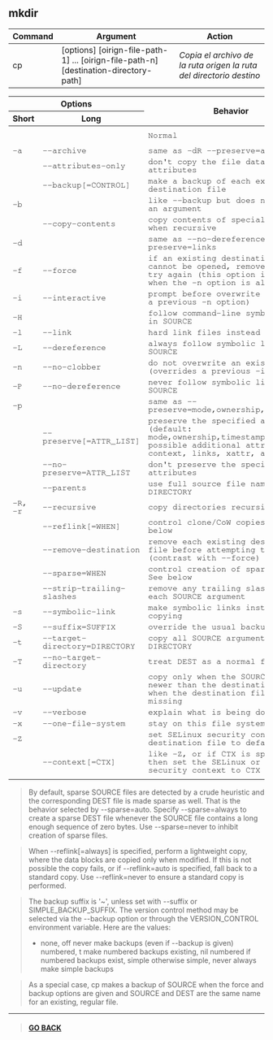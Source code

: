 
## **mkdir**

|Command|Argument|Action|
|---|---|---|
|cp| [options] [oirign-file-path-1] ... [oirign-file-path-n] [destination-directory-path]| *Copia el archivo de la ruta origen la ruta del directorio destino* |

<table>
    <thead>
        <tr>
            <th colspan="2">Options</th>
            <th rowspan="2">Behavior</th>
            <th rowspan="2">Example</th>
        </tr>
        <tr>
            <th>Short</th>
            <th>Long</th>
        </tr>
    </thead>
    <tbody style="font-family: FreeMono, monospace;">
        <tr>
            <td></td>
            <td></td>
            <td>Normal</td>
            <td>cp /temp/direct1/file1 /temp/direct2/direct3/</td>
        </tr>
        <tr>
            <td>-a</td>
            <td>--archive</td>
            <td>same as -dR --preserve=all</td>
            <td></td>
        </tr>
        <tr>
            <td></td>
            <td>--attributes-only</td>
            <td>don't copy the file data, just the attributes</td>
            <td></td>
        </tr>
        <tr>
            <td></td>
            <td>--backup[=CONTROL]</td>
            <td>make a backup of each existing destination file</td>
            <td></td>
        </tr>
        <tr>
            <td>-b</td>
            <td></td>
            <td>like --backup but does not accept an argument</td>
            <td></td>
        </tr>
        <tr>
            <td></td>
            <td>--copy-contents</td>
            <td>copy contents of special files when recursive</td>
            <td></td>
        </tr>
        <tr>
            <td>-d</td>
            <td></td>
            <td>same as --no-dereference --preserve=links</td>
            <td></td>
        </tr>
        <tr>
            <td>-f</td>
            <td>--force</td>
            <td>if an existing destination file cannot be
                                 opened, remove it and try again (this option
                                 is ignored when the -n option is also used)</td>
            <td></td>
        </tr>
        <tr>
            <td>-i</td>
            <td>--interactive</td>
            <td>prompt before overwrite (overrides a previous -n
                                  option)</td>
            <td></td>
        </tr>
        <tr>
            <td>-H</td>
            <td></td>
            <td>follow command-line symbolic links in SOURCE</td>
            <td></td>
        </tr>
        <tr>
            <td>-l</td>
            <td>--link</td>
            <td>hard link files instead of copying</td>
            <td></td>
        </tr>
        <tr>
            <td>-L</td>
            <td>--dereference</td>
            <td>always follow symbolic links in SOURCE</td>
            <td></td>
        </tr>
        <tr>
            <td>-n</td>
            <td>--no-clobber</td>
            <td>do not overwrite an existing file (overrides
                                 a previous -i option)</td>
            <td></td>
        </tr>
        <tr>
            <td>-P</td>
            <td>--no-dereference</td>
            <td>never follow symbolic links in SOURCE</td>
            <td></td>
        </tr>
        <tr>
            <td>-p</td>
            <td></td>
            <td>same as --preserve=mode,ownership,timestamps</td>
            <td></td>
        </tr>
        <tr>
            <td></td>
            <td>--preserve[=ATTR_LIST]</td>
            <td>preserve the specified attributes (default:
                                 mode,ownership,timestamps), if possible
                                 additional attributes: context, links, xattr,
                                 all</td>
            <td></td>
        </tr>
        <tr>
            <td></td>
            <td>--no-preserve=ATTR_LIST</td>
            <td>don't preserve the specified attributes</td>
            <td></td>
        </tr>
        <tr>
            <td></td>
            <td>--parents</td>
            <td>use full source file name under DIRECTORY</td>
            <td></td>
        </tr>
        <tr>
            <td>-R, -r</td>
            <td>--recursive</td>
            <td>copy directories recursively</td>
            <td></td>
        </tr>
        <tr>
            <td></td>
            <td>--reflink[=WHEN]</td>
            <td>control clone/CoW copies. See below</td>
            <td></td>
        </tr>
        <tr>
            <td></td>
            <td>--remove-destination</td>
            <td>remove each existing destination file before
                                 attempting to open it (contrast with --force)</td>
            <td></td>
        </tr>
        <tr>
            <td></td>
            <td>--sparse=WHEN</td>
            <td>control creation of sparse files. See below</td>
            <td></td>
        </tr>
        <tr>
            <td></td>
            <td>--strip-trailing-slashes</td>
            <td>remove any trailing slashes from each SOURCE
                                 argument</td>
            <td></td>
        </tr>
        <tr>
            <td>-s</td>
            <td>--symbolic-link</td>
            <td>make symbolic links instead of copying</td>
            <td></td>
        </tr>
        <tr>
            <td>-S</td>
            <td>--suffix=SUFFIX</td>
            <td>override the usual backup suffix</td>
            <td></td>
        </tr>
        <tr>
            <td>-t</td>
            <td>--target-directory=DIRECTORY</td>
            <td>copy all SOURCE arguments into DIRECTORY</td>
            <td></td>
        </tr>
        <tr>
            <td>-T</td>
            <td>--no-target-directory</td>
            <td>treat DEST as a normal file</td>
            <td></td>
        </tr>
        <tr>
            <td>-u</td>
            <td>--update</td>
            <td>copy only when the SOURCE file is newer
                                 than the destination file or when the
                                 destination file is missing</td>
            <td></td>
        </tr>
        <tr>
            <td>-v</td>
            <td>--verbose</td>
            <td>explain what is being done</td>
            <td></td>
        </tr>
        <tr>
            <td>-x</td>
            <td>--one-file-system</td>
            <td>stay on this file system</td>
            <td></td>
        </tr>
        <tr>
            <td>-Z</td>
            <td></td>
            <td>set SELinux security context of destination
                                 file to default type</td>
            <td></td>
        </tr>
        <tr>
            <td></td>
            <td>--context[=CTX]</td>
            <td>like -Z, or if CTX is specified then set the
                                 SELinux or SMACK security context to CTX</td>
            <td></td>
        </tr>
        <tr>
            <td></td>
            <td></td>
            <td></td>
            <td></td>
        </tr>
    </tbody>
</table>

> By default, sparse SOURCE files are detected by a crude heuristic and the
corresponding DEST file is made sparse as well.  That is the behavior
selected by --sparse=auto.  Specify --sparse=always to create a sparse DEST
file whenever the SOURCE file contains a long enough sequence of zero bytes.
Use --sparse=never to inhibit creation of sparse files.

> When --reflink[=always] is specified, perform a lightweight copy, where the
data blocks are copied only when modified.  If this is not possible the copy
fails, or if --reflink=auto is specified, fall back to a standard copy.
Use --reflink=never to ensure a standard copy is performed.

> The backup suffix is '~', unless set with --suffix or SIMPLE_BACKUP_SUFFIX.
The version control method may be selected via the --backup option or through
the VERSION_CONTROL environment variable.  Here are the values:
>-  none, off       never make backups (even if --backup is given)
    numbered, t     make numbered backups
    existing, nil   numbered if numbered backups exist, simple otherwise
    simple, never   always make simple backups

> As a special case, cp makes a backup of SOURCE when the force and backup
options are given and SOURCE and DEST are the same name for an existing,
regular file.

---

> #### [GO BACK](../../home.md)